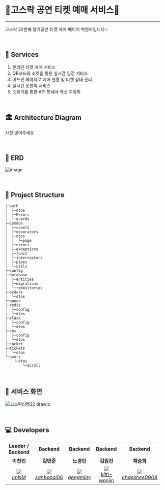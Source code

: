 # 🎸고스락 공연 티켓 예매 서비스🎸
---

고스락 22번째 정기공연 티켓 예매 페이지 백엔드입니다✨

<br/>

## 🚀 Services 

1. 온라인 티켓 예매 서비스
2. QR코드와 소켓을 통한 실시간 입장 서비스
3. 어드민 페이지로 예매 현황 및 티켓 상태 관리
4. 실시간 응원톡 서비스
5. 스웨거를 통한 API 명세서 작성 자동화

<br/>

## 🏛 Architecture Diagram

사진 넣어주세요

<br/>


## 📝 ERD

![image](https://user-images.githubusercontent.com/72291860/184824933-86d2c988-edc3-4ef3-a664-dfa912b97012.png)


<br/>

## 📁 Project Structure

```
├─auth
│  ├─dtos
│  ├─Errors
│  └─guards
├─common
│  ├─consts
│  ├─decorators
│  ├─dtos
│  │  └─page
│  ├─errors
│  ├─exceptions
│  ├─funcs
│  ├─interceptors
│  ├─pipes
│  └─utils
├─config
├─database
│  ├─entities
│  ├─migrations
│  └─repositories
├─orders
│  └─dtos
├─queue
├─redis
│  ├─config
│  └─dtos
├─slack
│  ├─config
│  └─dtos
├─sms
│  ├─config
│  └─dtos
├─socket
├─tickets
│  └─dtos
└─users
    └─dtos
        └─Scroll
```

<br/>

## 👀 서비스 화면

![고스락티켓22 drawio](https://user-images.githubusercontent.com/72291860/184826170-9d436c4a-ed41-4ba1-9e6e-a806dc0fad3e.png)


<br/>

## 💻 Developers

<table>
    <tr align="center">
        <td><B>Leader / Backend<B></td>
        <td><B>Backend<B></td>
        <td><B>Backend<B></td>
        <td><B>Backend<B></td>
        <td><B>Backend<B></td>
    </tr>
    <tr align="center">
        <td><B>이찬진<B></td>
        <td><B>김민준<B></td>
        <td><B>노경민<B></td>
        <td><B>김원진<B></td>
        <td><B>채승희<B></td>
    </tr>
    <tr align="center">
        <td>
            <img src="https://github.com/ImNM.png?size=100">
            <br>
            <a href="https://github.com/ImNM"><I>ImNM</I></a>
        </td>
        <td>
            <img src="https://github.com/sanbonai06.png?size=100">
            <br>
            <a href="https://github.com/sanbonai06"><I>sanbonai06</I></a>
        </td>
        <td>
            <img src="https://github.com/gengminy.png?size=100">
            <br>
            <a href="https://github.com/gengminy"><I>gengminy</I></a>
        </td>
        <td>
            <img src="https://github.com/kim-wonjin.png?size=100">
            <br>
            <a href="https://github.com/kim-wonjin"><I>kim-wonjin</I></a>
        </td>
        <td>
            <img src="https://github.com/chaeshee0908.png?size=100">
            <br>
            <a href="https://github.com/chaeshee0908"><I>chaeshee0908</I></a>
        </td>
    </tr>
</table>
